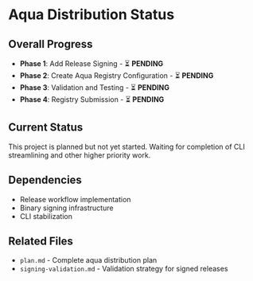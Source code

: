 # Aqua Distribution Status

## Overall Progress

- **Phase 1**: Add Release Signing - ⏳ **PENDING**
- **Phase 2**: Create Aqua Registry Configuration - ⏳ **PENDING**
- **Phase 3**: Validation and Testing - ⏳ **PENDING**
- **Phase 4**: Registry Submission - ⏳ **PENDING**

## Current Status

This project is planned but not yet started. Waiting for completion of CLI
streamlining and other higher priority work.

## Dependencies

- Release workflow implementation
- Binary signing infrastructure
- CLI stabilization

## Related Files

- `plan.md` - Complete aqua distribution plan
- `signing-validation.md` - Validation strategy for signed releases
